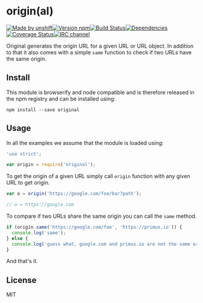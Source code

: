 # origin(al)

[![Made by unshift](https://img.shields.io/badge/made%20by-unshift-00ffcc.svg?style=flat-square)](http://unshift.io)[![Version npm](http://img.shields.io/npm/v/original.svg?style=flat-square)](https://www.npmjs.com/package/original)[![Build Status](https://img.shields.io/github/workflow/status/unshiftio/original/CI/master?label=CI&style=flat-square)](https://github.com/unshiftio/original/actions?query=workflow%3ACI+branch%3Amaster)[![Dependencies](https://img.shields.io/david/unshiftio/original.svg?style=flat-square)](https://david-dm.org/unshiftio/original)[![Coverage Status](http://img.shields.io/coveralls/unshiftio/original/master.svg?style=flat-square)](https://coveralls.io/r/unshiftio/original?branch=master)[![IRC channel](http://img.shields.io/badge/IRC-irc.freenode.net%23unshift-00a8ff.svg?style=flat-square)](http://webchat.freenode.net/?channels=unshift)

Original generates the origin URL for a given URL or URL object. In addition to
that it also comes with a simple `same` function to check if two URLs have the
same origin.

## Install

This module is browserify and node compatible and is therefore released in the npm
registry and can be installed using:

```
npm install --save original
```

## Usage

In all the examples we assume that the module is loaded using:

```js
'use strict';

var origin = require('original');
```

To get the origin of a given URL simply call `origin` function with any given
URL to get origin.

```js
var o = origin('https://google.com/foo/bar?path');

// o = https://google.com
```

To compare if two URLs share the same origin you can call the `same` method.

```js
if (origin.same('https://google.com/foo', 'https://primus.io')) {
  console.log('same');
} else {
  console.log('guess what, google.com and primus.io are not the same origin');
}
```

And that's it.

## License

MIT
